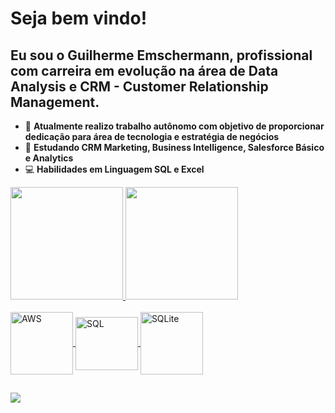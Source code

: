 # Seja bem vindo!
## Eu sou o Guilherme Emschermann, profissional com carreira em evolução na área de Data Analysis e CRM - Customer Relationship Management.

* 💼 **Atualmente realizo trabalho autônomo com objetivo de proporcionar dedicação para área de tecnologia e estratégia de negócios**
* 📖 **Estudando CRM Marketing, Business Intelligence, Salesforce Básico e Analytics**
* 💻 **Habilidades em Linguagem SQL e Excel**

<div>
  <a href="https://github.com/guilherme-emschermann">
  <img height="180em" src="https://github-readme-stats.vercel.app/api?username=guilherme-emschermann&show_icons=true&theme=dark&include_all_commits=true&count_private=true"/>
  <img height="180em" src="https://github-readme-stats.vercel.app/api/top-langs/?username=guilherme-emschermann&layout=compact&langs_count=16&theme=dark"/>
</div>
    
<div style="display: inline_block"><br>
  <img align="center" alt="AWS" height="100" width="100" src="https://cdn.jsdelivr.net/gh/devicons/devicon/icons/amazonwebservices/amazonwebservices-original-wordmark.svg"/>
  <img align="center" alt="SQL" height="85" width="100" src="https://cdn.jsdelivr.net/gh/devicons/devicon/icons/microsoftsqlserver/microsoftsqlserver-plain-wordmark.svg"/>
  <img align="center" alt="SQLite" height="100" width="100" src="https://cdn.jsdelivr.net/gh/devicons/devicon/icons/sqlite/sqlite-original-wordmark.svg"/>
  </div>

  ##

  <div>
    <a href="https://www.linkedin.com/in/guilherme-emschermann/" target="_blank"><img src="https://img.shields.io/badge/-LinkedIn-%230077B5?style=for-the-badge&logo=linkedin&logoColor=white" target="_blank"></a>
  </div>
